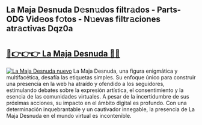 ## La Maja Desnuda D𝚎sn𝚞dos filtr𝚊dos - Parts-ODG Vid𝚎os f𝚘tos - N𝚞evas filtr𝚊ciones atr𝚊ctivas Dqz0a

# <h2><a href="http://mb35x8b.tromn.icu/?c=La+Maja+Desnuda">🔗👉👉👉 La Maja Desnuda 🔗🔗</a></h2>

[![La Maja Desnuda nuevo](https://i.imgur.com/pEAQMta.gif)](http://mb35x8b.tromn.icu/?c=La+Maja+Desnuda)
La Maja Desnuda, una figura enigmática y multifacética, desafía las etiquetas simples. Su enfoque único para construir una presencia en la web ha atraído y ofendido a los seguidores, estimulando debates sobre la expresión artística, el consentimiento y la esencia de las comunidades virtuales. A pesar de la incertidumbre de sus próximas acciones, su impacto en el ámbito digital es profundo. Con una determinación inquebrantable y un cautivador innegable, la presencia de La Maja Desnuda en el mundo virtual es incontenible.
